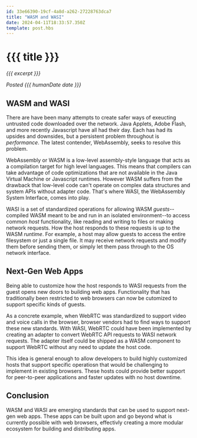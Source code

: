 ```yaml
---
id: 33e66390-19cf-4a8d-a262-27228763dca7
title: "WASM and WASI"
date: 2024-04-11T18:33:57.350Z
template: post.hbs
---
```


# {{{ title }}}

_{{{ excerpt }}}_

_Posted {{{ humanDate date }}}_

## WASM and WASI

There are have been many attempts to create safer ways of
exeucting untrusted code downloaded over the network. Java
Applets, Adobe Flash, and more recently Javascript have all
had their day. Each has had its upsides and downsides, but
a persistent problem throughout is _performance_. The latest
contender, WebAssembly, seeks to resolve this problem.

WebAssembly or WASM is a low-level assembly-style language
that acts as a compilation target for high level languages.
This means that compilers can take advantage of code
optimizations that are not available in the Java Virtual
Machine or Javascript runtimes. However WASM suffers from
the drawback that low-level code can't operate on complex
data structures and system APIs without adapter code. That's
where WASI, the WebAssembly System Interface, comes into
play.

WASI is a set of standardized operations for allowing WASM
_guests_--compiled WASM meant to be and run in an isolated
environment--to access common _host_ functionality, like
reading and writing to files or making network requests.
How the host responds to these requests is up to the WASM
_runtime_. For example, a host may allow guests to access
the entire filesystem or just a single file. It may receive
network requests and modify them before sending them, or
simply let them pass through to the OS network interface.

## Next-Gen Web Apps

Being able to customize how the host responds to WASI requests
from the guest opens new doors to building web apps.
Functionality that has traditionally been restricted to web
browsers can now be cutomized to support specific kinds of
guests.

As a concrete example, when WebRTC was standardized to support
video and voice calls in the browser, browser vendors had to
find ways to support these new standards. With WASI, WebRTC
could have been implemented by creating an adapter to convert
WebRTC API requests to WASI network requests. The adapter
itself could be shipped as a WASM component to support WebRTC
without any need to update the host code.

This idea is general enough to allow developers to build
highly customized hosts that support specific operatiosn that
would be challenging to implement in existing browsers. These
hosts could provide better support for peer-to-peer
applications and faster updates with no host downtime.

## Conclusion

WASM and WASI are emerging standards that can be used to support
next-gen web apps. These apps can be built upon and go beyond
what is currently possible with web browsers, effectivly creating
a more modular ecosystem for building and distributing apps.
